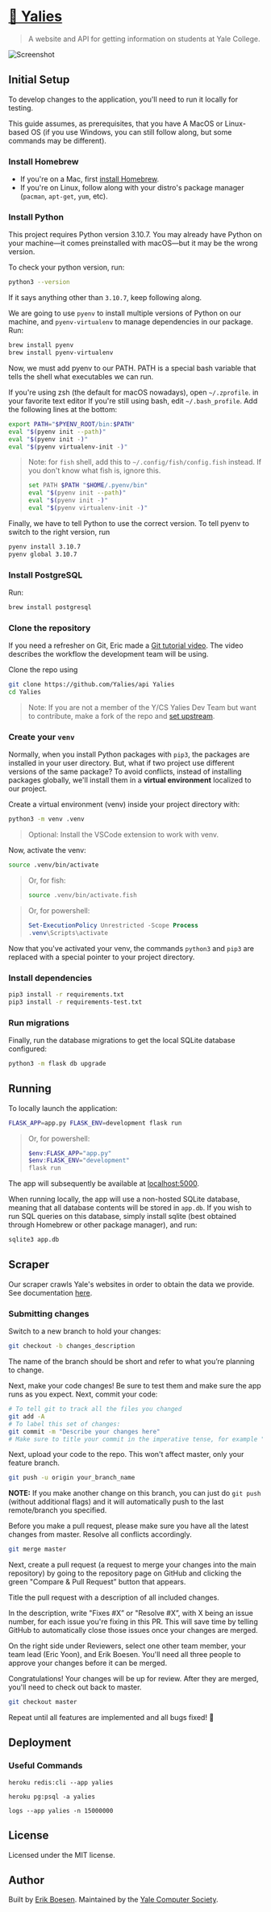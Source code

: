 # [👥 Yalies](https://yalies.io)

> A website and API for getting information on students at Yale College.

![Screenshot](screenshot.png)

## Initial Setup

To develop changes to the application, you'll need to run it locally for testing.

This guide assumes, as prerequisites, that you have A MacOS or Linux-based OS (if you use Windows, you can still follow along, but some commands may be different).

### Install Homebrew
- If you're on a Mac, first [install Homebrew](https://brew.sh/#install).
- If you're on Linux, follow along with your distro's package manager (`pacman`, `apt-get`, `yum`, etc).

### Install Python
This project requires Python version 3.10.7. You may already have Python on your machine—it comes preinstalled with macOS—but it may
be the wrong version.

To check your python version, run:
```bash
python3 --version
```
If it says anything other than `3.10.7`, keep following along.

We are going to use `pyenv` to install multiple versions of Python on our machine, and `pyenv-virtualenv` to manage dependencies in our package. Run:
```bash
brew install pyenv
brew install pyenv-virtualenv
```
Now, we must add pyenv to our PATH. PATH is a special bash variable that tells the shell what executables we can run.

If you're using zsh (the default for macOS nowadays), open `~/.zprofile`. in your favorite text editor If you're still using bash, edit `~/.bash_profile`. Add the following lines at the bottom:
```bash
export PATH="$PYENV_ROOT/bin:$PATH"
eval "$(pyenv init --path)"
eval "$(pyenv init -)"
eval "$(pyenv virtualenv-init -)"
```
> Note: for `fish` shell, add this to `~/.config/fish/config.fish` instead. If you don't know what fish is, ignore this.
> ```bash
> set PATH $PATH "$HOME/.pyenv/bin"
> eval "$(pyenv init --path)"
> eval "$(pyenv init -)"
> eval "$(pyenv virtualenv-init -)"
> ```

Finally, we have to tell Python to use the correct version. To tell pyenv to switch to the right version, run
```bash
pyenv install 3.10.7
pyenv global 3.10.7
```

### Install PostgreSQL
Run:
```bash
brew install postgresql
```

### Clone the repository
If you need a refresher on Git, Eric made a [Git tutorial video](https://www.youtube.com/watch?v=yZo-aF1dqhs). The video describes the workflow the development team will be using.

Clone the repo using
```bash
git clone https://github.com/Yalies/api Yalies
cd Yalies
```

> Note: If you are not a member of the Y/CS Yalies Dev Team but want to contribute, make a fork of the repo and [set upstream](https://docs.github.com/en/pull-requests/collaborating-with-pull-requests/working-with-forks/configuring-a-remote-repository-for-a-fork).

### Create your `venv`
Normally, when you install Python packages with `pip3`, the packages are installed in your user directory. But, what if two project use different versions of the same package? To avoid conflicts, instead of installing packages globally, we'll install them in a **virtual environment** localized to our project.

Create a virtual environment (venv) inside your project directory with:
```bash
python3 -m venv .venv
```

> Optional: Install the VSCode extension to work with venv.

Now, activate the venv:
```bash
source .venv/bin/activate
```

> Or, for fish:
> ```bash
> source .venv/bin/activate.fish
> ```

> Or, for powershell:
> ```powershell
>Set-ExecutionPolicy Unrestricted -Scope Process
>.venv\Scripts\activate     
>```
Now that you've activated your venv, the commands `python3` and `pip3` are replaced with a special pointer to your project directory.

### Install dependencies
```sh
pip3 install -r requirements.txt
pip3 install -r requirements-test.txt
```

### Run migrations

Finally, run the database migrations to get the local SQLite database configured:

```sh
python3 -m flask db upgrade
```

## Running

To locally launch the application:

```sh
FLASK_APP=app.py FLASK_ENV=development flask run
```

> Or, for powershell:
> ```powershell
>$env:FLASK_APP="app.py"
>$env:FLASK_ENV="development"
>flask run    
>```
The app will subsequently be available at [localhost:5000](http://localhost:5000).

When running locally, the app will use a non-hosted SQLite database, meaning that all database contents will be stored in `app.db`. If you wish to run SQL queries on this database, simply install sqlite (best obtained through Homebrew or other package manager), and run:

```sh
sqlite3 app.db
```

## Scraper

Our scraper crawls Yale's websites in order to obtain the data we provide. See documentation [here](app/scraper/README.md).


### Submitting changes

Switch to a new branch to hold your changes:

```sh
git checkout -b changes_description
```

The name of the branch should be short and refer to what you’re planning to change.

Next, make your code changes! Be sure to test them and make sure the app runs as you expect.
Next, commit your code:

```sh
# To tell git to track all the files you changed
git add -A
# To label this set of changes:
git commit -m "Describe your changes here"
# Make sure to title your commit in the imperative tense, for example "Add new features” instead of "Added…", "Adding…", etc.
```

Next, upload your code to the repo. This won't affect master, only your feature branch.

```sh
git push -u origin your_branch_name
```

**NOTE:** If you make another change on this branch, you can just do `git push` (without additional flags) and it will automatically push to the last remote/branch you specified.

Before you make a pull request, please make sure you have all the latest changes from master. Resolve all conflicts accordingly.
```bash
git merge master
```

Next, create a pull request (a request to merge your changes into the main repository) by going to the repository page on GitHub and clicking the green "Compare & Pull Request” button that appears.

Title the pull request with a description of all included changes.

In the description, write "Fixes #X” or "Resolve #X”, with X being an issue number, for each issue you're fixing in this PR. This will save time by telling GitHub to automatically close those issues once your changes are merged.

On the right side under Reviewers, select one other team member, your team lead (Eric Yoon), and Erik Boesen. You'll need all three people to approve your changes before it can be merged.

Congratulations! Your changes will be up for review. After they are merged, you'll need to check out back to master.

```sh
git checkout master
```

Repeat until all features are implemented and all bugs fixed! :slightly_smiling_face:

## Deployment
### Useful Commands
```
heroku redis:cli --app yalies
```
```
heroku pg:psql -a yalies
```
```
logs --app yalies -n 15000000
```
## License

Licensed under the MIT license.

## Author

Built by [Erik Boesen](https://github.com/ErikBoesen). Maintained by the <a href="https://yalecompsociety.com">Yale Computer Society</a>.
